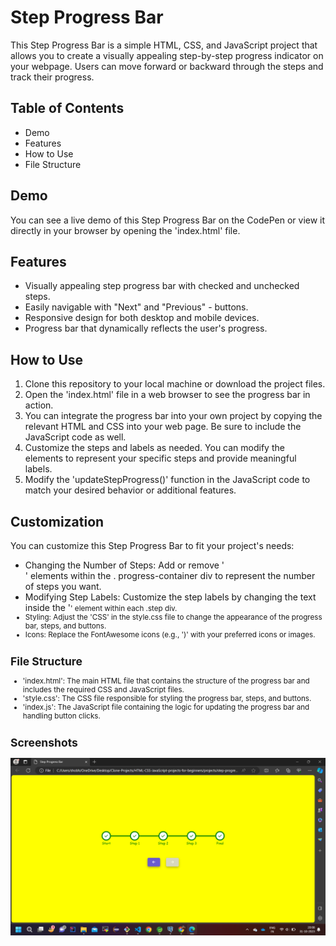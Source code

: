 
# Step Progress Bar

This Step Progress Bar is a simple HTML, CSS, and JavaScript project that allows you to create a visually appealing step-by-step progress indicator on your webpage. Users can move forward or backward through the steps and track their progress.


## Table of Contents
- Demo
- Features
- How to Use
- File Structure

## Demo
You can see a live demo of this Step Progress Bar on the CodePen or view it directly in your browser by opening the 'index.html' file.
## Features
- Visually appealing step progress bar with checked and unchecked steps.
- Easily navigable with "Next" and "Previous" - buttons.
- Responsive design for both desktop and mobile devices.
- Progress bar that dynamically reflects the user's progress.
## How to Use
1. Clone this repository to your local machine or download the project files.
2. Open the 'index.html' file in a web browser to see the progress bar in action.
3. You can integrate the progress bar into your own project by copying the relevant HTML and CSS into your web page. Be sure to include the JavaScript code as well.
4. Customize the steps and labels as needed. You can modify the <div class="step"> elements to represent your specific steps and provide meaningful labels.
3. Modify the 'updateStepProgress()' function in the JavaScript code to match your desired behavior or additional features.
## Customization
You can customize this Step Progress Bar to fit your project's needs:

- Changing the Number of Steps: Add or remove '<div class="step">' elements within the . progress-container div to represent the number of steps you want.
- Modifying Step Labels: Customize the step labels by changing the text inside the '<small>' element within each .step div.
- Styling: Adjust the 'CSS' in the style.css file to change the appearance of the progress bar, steps, and buttons.
- Icons: Replace the FontAwesome icons (e.g., '<i class="fas fa-check"></i>)' with your preferred icons or images.
## File Structure
- 'index.html': The main HTML file that contains the structure of the progress bar and includes the required CSS and JavaScript files.
- 'style.css': The CSS file responsible for styling the progress bar, steps, and buttons.
- 'index.js': The JavaScript file containing the logic for updating the progress bar and handling button clicks.
## Screenshots

![App Screenshot 1](Screenshot%20(177).png)


